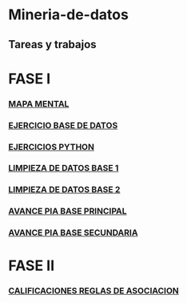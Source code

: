 # Mineria-de-datos 
## Tareas y trabajos
# FASE I
### [MAPA MENTAL](Mapa%20Mental%20MINERIA.pdf)  
### [EJERCICIO BASE DE DATOS](Ej1_BaseDatos.Equipo10.pdf)
### [EJERCICIOS PYTHON](Ej_Python_1757180.ipynb)
### [LIMPIEZA DE DATOS BASE 1](Ej_Limpieza_Equipo_10.ipynb)
### [LIMPIEZA DE DATOS BASE 2](Ej_LimpiezaConsumo_Equipo10.ipynb)
### [AVANCE PIA BASE PRINCIPAL](Avance_PIA_Eq10.ipynb)
### [AVANCE PIA BASE SECUNDARIA](Avance1_PIA_Equipo10.ipynb)
# FASE II
### [CALIFICACIONES REGLAS DE ASOCIACION](Calificaci%C3%B3n_Reglas.De.Asociaci%C3%B3n_Equipo10.pdf)
